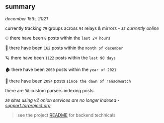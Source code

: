 
## summary
_december 15th, 2021_

currently tracking `79` groups across `94` relays & mirrors - _`35` currently online_

⏲ there have been `8` posts within the `last 24 hours`

🦈 there have been `162` posts within the `month of december`

🪐 there have been `1122` posts within the `last 90 days`

🏚 there have been `2060` posts within the `year of 2021`

🦕 there have been `2094` posts `since the dawn of ransomwatch`

there are `38` custom parsers indexing posts

_`20` sites using v2 onion services are no longer indexed - [support.torproject.org](https://support.torproject.org/onionservices/v2-deprecation/)_

> see the project [README](https://github.com/thetanz/ransomwatch#ransomwatch--) for backend technicals
